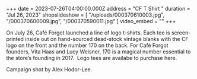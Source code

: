 +++
date = 2023-07-26T04:00:00.000Z
address = "CF T Shirt "
duration = "Jul 26, 2023"
shopslideshow = [
  "/uploads/000370610003.jpg",
  "/000370600009.jpg",
  "/000370590011.jpg"
]
video_embed = ""
+++

On July 26, Café Forgot launched a line of logo t-shirts. Each tee is screen-printed inside out on hand-sourced dead-stock vintage blanks with the CF logo on the front and the number 170 on the back. For Café Forgot founders, Vita Haas and Lucy Weisner, 170 is a magical number essential to the store’s founding in 2017.  Logo tees are availabe to purchase here.

Campaign shot by Alex Hodor-Lee.
